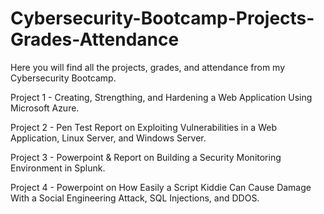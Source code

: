 # Cybersecurity-Bootcamp-Projects-Grades-Attendance

Here you will find all the projects, grades, and attendance from my Cybersecurity Bootcamp.

Project 1 - Creating, Strengthing, and Hardening a Web Application Using Microsoft Azure.

Project 2 - Pen Test Report on Exploiting Vulnerabilities in a Web Application, Linux Server, and Windows Server.

Project 3 - Powerpoint & Report on Building a Security Monitoring Environment in Splunk.

Project 4 - Powerpoint on How Easily a Script Kiddie Can Cause Damage With a Social Engineering Attack, SQL Injections, and DDOS.
